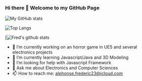 ### Hi there 👋   Welcome to my GitHub Page
![My GitHub stats](https://github-readme-stats.vercel.app/api?username=Fred-23&show_icons=true&theme=radical&include_all_commits=true)

![Top Langs](https://github-readme-stats.vercel.app/api/top-langs/?username=Fred-23&layout=compact) 

[![Fred's github stats](https://github-readme-stats.vercel.app/api/top-langs/?username=Fred-23&layout=compact&theme=buefy&hide_border=true)

- 🔭 I’m currently working on an horror game in UE5 and several electronics projects
- 🌱 I’m currently learning Javascript/Java and 3D Modeling
- 🤔 I’m looking for help with Javascript Framework
- 💬 Ask me about Electronics and Computer Sciences
- 📫 How to reach me: alphonse.frederic23@icloud.com

<!--
**Fred-23/Fred-23** is a ✨ _special_ ✨ repository because its `README.md` (this file) appears on your GitHub profile.

Here are some ideas to get you started:


- 👯 I’m looking to collaborate on ... 

- 😄 Pronouns: ...
- ⚡ Fun fact: ...
-->
